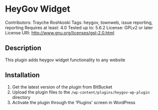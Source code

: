 # HeyGov Widget
Contributors: Trayche Roshkoski
Tags: heygov, townweb, issue reporting, reporting
Requires at least: 4.0
Tested up to: 5.6.2
License: GPLv2 or later
License URI: http://www.gnu.org/licenses/gpl-2.0.html

## Description

This plugin adds heygov widget functionality to any website

## Installation

1. Get the latest version of the plugin from BitBucket
2. Upload the plugin files to the `/wp-content/plugins/heygov-wp-plugin` directory
3. Activate the plugin through the 'Plugins' screen in WordPress